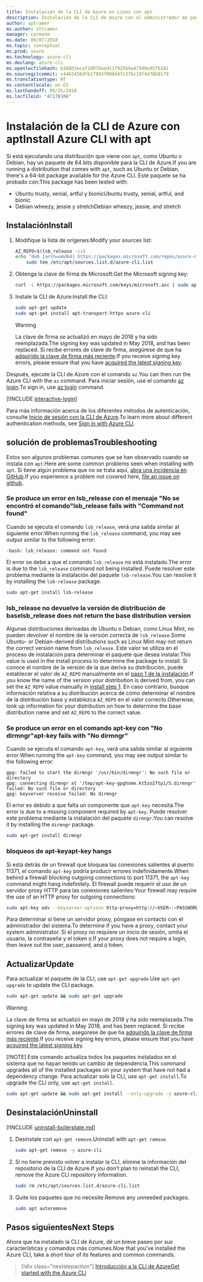 ```yaml
---
title: Instalación de la CLI de Azure en Linux con apt
description: Instalación de la CLI de Azure con el administrador de paquetes apt
author: sptramer
ms.author: sttramer
manager: carmonm
ms.date: 09/07/2018
ms.topic: conceptual
ms.prod: azure
ms.technology: azure-cli
ms.devlang: azure-cli
ms.openlocfilehash: b388d3ecaf2d978aed11f925b9a479d8e95fb101
ms.sourcegitcommit: c4462456dfb17993f098d47c37bc19f4d78b8179
ms.translationtype: HT
ms.contentlocale: es-ES
ms.lasthandoff: 09/25/2018
ms.locfileid: "47178106"
---
```

# <a name="install-azure-cli-with-apt"></a><span data-ttu-id="02cd7-103">Instalación de la CLI de Azure con apt</span><span class="sxs-lookup"><span data-stu-id="02cd7-103">Install Azure CLI with apt</span></span>

<span data-ttu-id="02cd7-104">Si está ejecutando una distribución que viene con `apt`, como Ubuntu o Debian, hay un paquete de 64 bits disponible para la CLI de Azure.</span><span class="sxs-lookup"><span data-stu-id="02cd7-104">If you are running a distribution that comes with `apt`, such as Ubuntu or Debian, there's a 64-bit package available for the Azure CLI.</span></span> <span data-ttu-id="02cd7-105">Este paquete se ha probado con:</span><span class="sxs-lookup"><span data-stu-id="02cd7-105">This package has been tested with:</span></span>

* <span data-ttu-id="02cd7-106">Ubuntu trusty, xenial, artful y bionic</span><span class="sxs-lookup"><span data-stu-id="02cd7-106">Ubuntu trusty, xenial, artful, and bionic</span></span>
* <span data-ttu-id="02cd7-107">Debian wheezy, jessie y stretch</span><span class="sxs-lookup"><span data-stu-id="02cd7-107">Debian wheezy, jessie, and stretch</span></span>

## <a name="install"></a><span data-ttu-id="02cd7-108">Instalación</span><span class="sxs-lookup"><span data-stu-id="02cd7-108">Install</span></span>

1. <div id="install-step-1"/><span data-ttu-id="02cd7-109">Modifique la lista de orígenes:</span><span class="sxs-lookup"><span data-stu-id="02cd7-109">Modify your sources list:</span></span>

    ```bash
    AZ_REPO=$(lsb_release -cs)
    echo "deb [arch=amd64] https://packages.microsoft.com/repos/azure-cli/ $AZ_REPO main" | \
        sudo tee /etc/apt/sources.list.d/azure-cli.list
    ```

2. <div id="signingKey"/><span data-ttu-id="02cd7-110">Obtenga la clave de firma de Microsoft:</span><span class="sxs-lookup"><span data-stu-id="02cd7-110">Get the Microsoft signing key:</span></span>

   ```bash
   curl -L https://packages.microsoft.com/keys/microsoft.asc | sudo apt-key add -
   ```

3. <span data-ttu-id="02cd7-111">Instale la CLI de Azure:</span><span class="sxs-lookup"><span data-stu-id="02cd7-111">Install the CLI:</span></span>

   ```bash
   sudo apt-get update
   sudo apt-get install apt-transport-https azure-cli
   ```

   > [!WARNING]
   > <span data-ttu-id="02cd7-112">La clave de firma se actualizó en mayo de 2018 y ha sido reemplazada.</span><span class="sxs-lookup"><span data-stu-id="02cd7-112">The signing key was updated in May 2018, and has been replaced.</span></span> <span data-ttu-id="02cd7-113">Si recibe errores de clave de firma, asegúrese de que ha [adquirido la clave de firma más reciente](#signingKey).</span><span class="sxs-lookup"><span data-stu-id="02cd7-113">If you receive signing key errors, please ensure that you have [acquired the latest signing key](#signingKey).</span></span>

<span data-ttu-id="02cd7-114">Después, ejecute la CLI de Azure con el comando `az`.</span><span class="sxs-lookup"><span data-stu-id="02cd7-114">You can then run the Azure CLI with the `az` command.</span></span> <span data-ttu-id="02cd7-115">Para iniciar sesión, use el comando [az login](/cli/azure/reference-index#az-login).</span><span class="sxs-lookup"><span data-stu-id="02cd7-115">To sign in, use [az login](/cli/azure/reference-index#az-login) command.</span></span>

[!INCLUDE [interactive-login](includes/interactive-login.md)]

<span data-ttu-id="02cd7-116">Para más información acerca de los diferentes métodos de autenticación, consulte [Inicio de sesión con la CLI de Azure](authenticate-azure-cli.md).</span><span class="sxs-lookup"><span data-stu-id="02cd7-116">To learn more about different authentication methods, see [Sign in with Azure CLI](authenticate-azure-cli.md).</span></span>

## <a name="troubleshooting"></a><span data-ttu-id="02cd7-117">solución de problemas</span><span class="sxs-lookup"><span data-stu-id="02cd7-117">Troubleshooting</span></span>

<span data-ttu-id="02cd7-118">Estos son algunos problemas comunes que se han observado cuando se instala con `apt`.</span><span class="sxs-lookup"><span data-stu-id="02cd7-118">Here are some common problems seen when installing with `apt`.</span></span> <span data-ttu-id="02cd7-119">Si tiene algún problema que no se trata aquí, [abra una incidencia en GitHub](https://github.com/Azure/azure-cli/issues).</span><span class="sxs-lookup"><span data-stu-id="02cd7-119">If you experience a problem not covered here, [file an issue on github](https://github.com/Azure/azure-cli/issues).</span></span>

### <a name="lsbrelease-fails-with-command-not-found"></a><span data-ttu-id="02cd7-120">Se produce un error en lsb_release con el mensaje "No se encontró el comando"</span><span class="sxs-lookup"><span data-stu-id="02cd7-120">lsb_release fails with "Command not found"</span></span>

<span data-ttu-id="02cd7-121">Cuando se ejecuta el comando `lsb_release`, verá una salida similar al siguiente error:</span><span class="sxs-lookup"><span data-stu-id="02cd7-121">When running the `lsb_release` command, you may see output similar to the following error:</span></span>

```output
-bash: lsb_release: command not found
```

<span data-ttu-id="02cd7-122">El error se debe a que el comando `lsb_release` no está instalado.</span><span class="sxs-lookup"><span data-stu-id="02cd7-122">The error is due to the `lsb_release` command not being installed.</span></span> <span data-ttu-id="02cd7-123">Puede resolver este problema mediante la instalación del paquete `lsb-release`.</span><span class="sxs-lookup"><span data-stu-id="02cd7-123">You can resolve it by installing the `lsb-release` package.</span></span>

```bash
sudo apt-get install lsb-release
```

### <a name="lsbrelease-does-not-return-the-base-distribution-version"></a><span data-ttu-id="02cd7-124">lsb_release no devuelve la versión de distribución de base</span><span class="sxs-lookup"><span data-stu-id="02cd7-124">lsb_release does not return the base distribution version</span></span>

<span data-ttu-id="02cd7-125">Algunas distribuciones derivadas de Ubuntu o Debian, como Linux Mint, no pueden devolver el nombre de la versión correcta de `lsb_release`.</span><span class="sxs-lookup"><span data-stu-id="02cd7-125">Some Ubuntu- or Debian-derived distributions such as Linux Mint may not return the correct version name from `lsb_release`.</span></span> <span data-ttu-id="02cd7-126">Este valor se utiliza en el proceso de instalación para determinar el paquete que desea instalar.</span><span class="sxs-lookup"><span data-stu-id="02cd7-126">This value is used in the install process to determine the package to install.</span></span> <span data-ttu-id="02cd7-127">Si conoce el nombre de la versión de la que deriva su distribución, puede establecer el valor de `AZ_REPO` manualmente en el [paso 1 de la instalación](#install-step-1).</span><span class="sxs-lookup"><span data-stu-id="02cd7-127">If you know the name of the version your distribution is derived from, you can set the `AZ_REPO` value manually in [install step 1](#install-step-1).</span></span> <span data-ttu-id="02cd7-128">En caso contrario, busque información relativa a su distribución acerca de cómo determinar el nombre de la distribución base y establezca `AZ_REPO` en el valor correcto.</span><span class="sxs-lookup"><span data-stu-id="02cd7-128">Otherwise, look up information for your distribution on how to determine the base distribution name and set `AZ_REPO` to the correct value.</span></span>

### <a name="apt-key-fails-with-no-dirmngr"></a><span data-ttu-id="02cd7-129">Se produce un error en el comando apt-key con "No dirmngr"</span><span class="sxs-lookup"><span data-stu-id="02cd7-129">apt-key fails with "No dirmngr"</span></span>

<span data-ttu-id="02cd7-130">Cuando se ejecuta el comando `apt-key`, verá una salida similar al siguiente error:</span><span class="sxs-lookup"><span data-stu-id="02cd7-130">When running the `apt-key` command, you may see output similar to the following error:</span></span>

```output
gpg: failed to start the dirmngr '/usr/bin/dirmngr': No such file or directory
gpg: connecting dirmngr at '/tmp/apt-key-gpghome.kt5zo27tp1/S.dirmngr' failed: No such file or directory
gpg: keyserver receive failed: No dirmngr
```

<span data-ttu-id="02cd7-131">El error es debido a que falta un componente que `apt-key` necesita.</span><span class="sxs-lookup"><span data-stu-id="02cd7-131">The error is due to a missing component required by `apt-key`.</span></span> <span data-ttu-id="02cd7-132">Puede resolver este problema mediante la instalación del paquete `dirmngr`.</span><span class="sxs-lookup"><span data-stu-id="02cd7-132">You can resolve it by installing the `dirmngr` package.</span></span>

```bash
sudo apt-get install dirmngr
```

### <a name="apt-key-hangs"></a><span data-ttu-id="02cd7-133">bloqueos de apt-key</span><span class="sxs-lookup"><span data-stu-id="02cd7-133">apt-key hangs</span></span>

<span data-ttu-id="02cd7-134">Si está detrás de un firewall que bloquea las conexiones salientes al puerto 11371, el comando `apt-key` podría producir errores indefinidamente.</span><span class="sxs-lookup"><span data-stu-id="02cd7-134">When behind a firewall blocking outgoing connections to port 11371, the `apt-key` command might hang indefinitely.</span></span> <span data-ttu-id="02cd7-135">El firewall puede requerir el uso de un servidor proxy HTTP para las conexiones salientes:</span><span class="sxs-lookup"><span data-stu-id="02cd7-135">Your firewall may require the use of an HTTP proxy for outgoing connections:</span></span>

```bash
sudo apt-key adv --keyserver-options http-proxy=http://<USER>:<PASSWORD>@<PROXY-HOST>:<PROXY-PORT>/ --keyserver packages.microsoft.com --recv-keys 52E16F86FEE04B979B07E28DB02C46DF417A0893
```

<span data-ttu-id="02cd7-136">Para determinar si tiene un servidor proxy, póngase en contacto con el administrador del sistema.</span><span class="sxs-lookup"><span data-stu-id="02cd7-136">To determine if you have a proxy, contact your system administrator.</span></span> <span data-ttu-id="02cd7-137">Si el proxy no requiere un inicio de sesión, omita el usuario, la contraseña y el token `@`.</span><span class="sxs-lookup"><span data-stu-id="02cd7-137">If your proxy does not require a login, then leave out the user, password, and `@` token.</span></span>

## <a name="update"></a><span data-ttu-id="02cd7-138">Actualizar</span><span class="sxs-lookup"><span data-stu-id="02cd7-138">Update</span></span>

<span data-ttu-id="02cd7-139">Para actualizar el paquete de la CLI, use `apt-get upgrade`.</span><span class="sxs-lookup"><span data-stu-id="02cd7-139">Use `apt-get upgrade` to update the CLI package.</span></span>

   ```bash
   sudo apt-get update && sudo apt-get upgrade
   ```

> [!WARNING]
> <span data-ttu-id="02cd7-140">La clave de firma se actualizó en mayo de 2018 y ha sido reemplazada.</span><span class="sxs-lookup"><span data-stu-id="02cd7-140">The signing key was updated in May 2018, and has been replaced.</span></span> <span data-ttu-id="02cd7-141">Si recibe errores de clave de firma, asegúrese de que ha [adquirido la clave de firma más reciente](#signingKey).</span><span class="sxs-lookup"><span data-stu-id="02cd7-141">If you receive signing key errors, please ensure that you have [acquired the latest signing key](#signingKey).</span></span>
>
> [!NOTE]
> <span data-ttu-id="02cd7-142">Este comando actualiza todos los paquetes instalados en el sistema que no hayan tenido un cambio de dependencia.</span><span class="sxs-lookup"><span data-stu-id="02cd7-142">This command upgrades all of the installed packages on your system that have not had a dependency change.</span></span>
> <span data-ttu-id="02cd7-143">Para actualizar solo la CLI, use `apt-get install`.</span><span class="sxs-lookup"><span data-stu-id="02cd7-143">To upgrade the CLI only, use `apt-get install`.</span></span>
> ```bash
> sudo apt-get update && sudo apt-get install --only-upgrade -y azure-cli
> ```

## <a name="uninstall"></a><span data-ttu-id="02cd7-144">Desinstalación</span><span class="sxs-lookup"><span data-stu-id="02cd7-144">Uninstall</span></span>

[!INCLUDE [uninstall-boilerplate.md](includes/uninstall-boilerplate.md)]

1. <span data-ttu-id="02cd7-145">Desinstale con `apt-get remove`.</span><span class="sxs-lookup"><span data-stu-id="02cd7-145">Uninstall with `apt-get remove`.</span></span>

    ```bash
    sudo apt-get remove -y azure-cli
    ```

2. <span data-ttu-id="02cd7-146">Si no tiene previsto volver a instalar la CLI, elimine la información del repositorio de la CLI de Azure.</span><span class="sxs-lookup"><span data-stu-id="02cd7-146">If you don't plan to reinstall the CLI, remove the Azure CLI repository information.</span></span>

   ```bash
   sudo rm /etc/apt/sources.list.d/azure-cli.list
   ```

3. <span data-ttu-id="02cd7-147">Quite los paquetes que no necesite.</span><span class="sxs-lookup"><span data-stu-id="02cd7-147">Remove any unneeded packages.</span></span>

   ```bash
   sudo apt autoremove
   ```

## <a name="next-steps"></a><span data-ttu-id="02cd7-148">Pasos siguientes</span><span class="sxs-lookup"><span data-stu-id="02cd7-148">Next Steps</span></span>

<span data-ttu-id="02cd7-149">Ahora que ha instalado la CLI de Azure, dé un breve paseo por sus características y comandos más comunes.</span><span class="sxs-lookup"><span data-stu-id="02cd7-149">Now that you've installed the Azure CLI, take a short tour of its features and common commands.</span></span>

> [!div class="nextstepaction"]
> [<span data-ttu-id="02cd7-150">Introducción a la CLI de Azure</span><span class="sxs-lookup"><span data-stu-id="02cd7-150">Get started with the Azure CLI</span></span>](get-started-with-azure-cli.md)